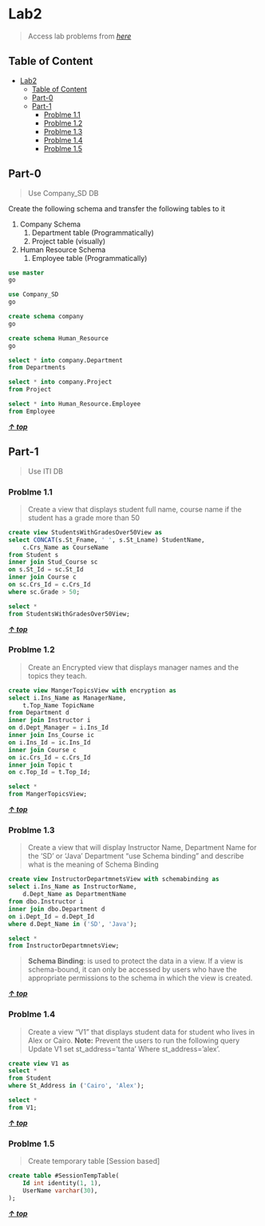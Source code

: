 # Lab2

> Access lab problems from _[here](./lab2.pdf)_

## Table of Content

<!-- TOC -->

- [Lab2](#lab2)
    - [Table of Content](#table-of-content)
    - [Part-0](#part-0)
    - [Part-1](#part-1)
        - [Problme 1.1](#problme-11)
        - [Problme 1.2](#problme-12)
        - [Problme 1.3](#problme-13)
        - [Problme 1.4](#problme-14)
        - [Problme 1.5](#problme-15)

<!-- /TOC -->

## Part-0

> Use Company_SD DB

Create the following schema and transfer the following tables to it

1. Company Schema
   1. Department table (Programmatically)
   2. Project table (visually)
2. Human Resource Schema
   1. Employee table (Programmatically)

```sql
use master
go

use Company_SD
go

create schema company
go

create schema Human_Resource
go

select * into company.Department
from Departments

select * into company.Project
from Project

select * into Human_Resource.Employee
from Employee
```

**_[&uarr; top](#table-of-content)_**

## Part-1

> Use ITI DB

### Problme 1.1

> Create a view that displays student full name, course name if the student has a grade more than 50

```sql
create view StudentsWithGradesOver50View as
select CONCAT(s.St_Fname, ' ', s.St_Lname) StudentName,
	c.Crs_Name as CourseName
from Student s
inner join Stud_Course sc
on s.St_Id = sc.St_Id
inner join Course c
on sc.Crs_Id = c.Crs_Id
where sc.Grade > 50;

select *
from StudentsWithGradesOver50View;
```

**_[&uarr; top](#table-of-content)_**

### Problme 1.2

> Create an Encrypted view that displays manager names and the topics they teach.

```sql
create view MangerTopicsView with encryption as
select i.Ins_Name as ManagerName,
	t.Top_Name TopicName
from Department d
inner join Instructor i
on d.Dept_Manager = i.Ins_Id
inner join Ins_Course ic
on i.Ins_Id = ic.Ins_Id
inner join Course c
on ic.Crs_Id = c.Crs_Id
inner join Topic t
on c.Top_Id = t.Top_Id;

select *
from MangerTopicsView;
```

**_[&uarr; top](#table-of-content)_**

### Problme 1.3

> Create a view that will display Instructor Name, Department Name for the ‘SD’ or ‘Java’ Department “use Schema binding” and describe what is the meaning of Schema Binding

```sql
create view InstructorDepartmnetsView with schemabinding as
select i.Ins_Name as InstructorName,
	d.Dept_Name as DepartmentName
from dbo.Instructor i
inner join dbo.Department d
on i.Dept_Id = d.Dept_Id
where d.Dept_Name in ('SD', 'Java');

select *
from InstructorDepartmnetsView;
```

> **Schema Binding**: is used to protect the data in a view. If a view is schema-bound, it can only be accessed by users who have the appropriate permissions to the schema in which the view is created.

**_[&uarr; top](#table-of-content)_**

### Problme 1.4

> Create a view “V1” that displays student data for student who lives in Alex or Cairo. **Note:** Prevent the users to run the following query Update V1 set st_address=’tanta’ Where st_address=’alex’.

```sql
create view V1 as
select *
from Student
where St_Address in ('Cairo', 'Alex');

select *
from V1;
```

**_[&uarr; top](#table-of-content)_**

### Problme 1.5

> Create temporary table [Session based]

```sql
create table #SessionTempTable(
	Id int identity(1, 1),
	UserName varchar(30),
);
```

**_[&uarr; top](#table-of-content)_**
